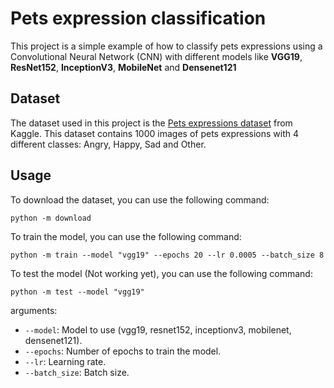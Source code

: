 # Pets expression classification
This project is a simple example of how to classify pets expressions using a Convolutional Neural Network (CNN) with different models like 
**VGG19**, **ResNet152**, **InceptionV3**, **MobileNet** and **Densenet121**

## Dataset
The dataset used in this project is the [Pets expressions dataset](https://www.kaggle.com/datasets/anshtanwar/pets-facial-expression-dataset) from Kaggle. This dataset contains 1000 images of pets expressions with 4 different classes: Angry, Happy, Sad and Other.

## Usage
To download the dataset, you can use the following command:
```
python -m download
```

To train the model, you can use the following command:
```
python -m train --model "vgg19" --epochs 20 --lr 0.0005 --batch_size 8
```

To test the model (Not working yet), you can use the following command:
```
python -m test --model "vgg19"
```

arguments:
- `--model`: Model to use (vgg19, resnet152, inceptionv3, mobilenet, densenet121).
- `--epochs`: Number of epochs to train the model.
- `--lr`: Learning rate.
- `--batch_size`: Batch size.

